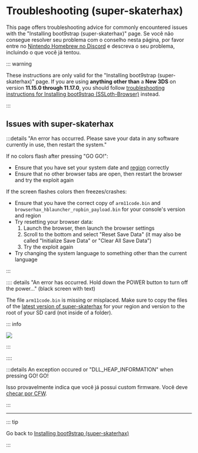 # Troubleshooting (super-skaterhax)

This page offers troubleshooting advice for commonly encountered issues with the "Installing boot9strap (super-skaterhax)" page. Se você não consegue resolver seu problema com o conselho nesta página, por favor entre no [Nintendo Homebrew no Discord](https://discord.gg/MWxPgEp) e descreva o seu problema, incluindo o que você já tentou.

::: warning

These instructions are only valid for the "Installing boot9strap (super-skaterhax)" page. If you are using **anything other than** a **New 3DS** on version **11.15.0 through 11.17.0**, you should follow [troubleshooting instructions for Installing boot9strap (SSLoth-Browser)](troubleshooting-ssloth-browser) instead.

:::

## Issues with super-skaterhax

:::details "An error has occurred. Please save your data in any software currently in use, then restart the system."

If no colors flash after pressing "GO GO!":

- Ensure that you have set your system date and [region](/images/screenshots/skater/skater-lang.png) correctly
- Ensure that no other browser tabs are open, then restart the browser and try the exploit again

If the screen flashes colors then freezes/crashes:

- Ensure that you have the correct copy of `arm11code.bin` and `browserhax_hblauncher_ropbin_payload.bin` for your console's version and region
- Try resetting your browser data:
  1. Launch the browser, then launch the browser settings
  2. Scroll to the bottom and select "Reset Save Data" (it may also be called "Initialize Save Data" or "Clear All Save Data")
  3. Try the exploit again
- Try changing the system language to something other than the current language

:::

:::: details "An error has occurred. Hold down the POWER button to turn off the power..." (black screen with text)

The file `arm11code.bin` is missing or misplaced. Make sure to copy the files of the [latest version of super-skaterhax](https://github.com/zoogie/super-skaterhax/releases/latest) for your region and version to the root of your SD card (not inside of a folder).

::: info

![](/images/screenshots/skaterhax/skater-root-layout.png)

:::

::::

:::details An exception occured or "DLL_HEAP_INFORMATION" when pressing GO! GO!

Isso provavelmente indica que você já possui custom firmware. Você deve [checar por CFW](checking-for-cfw).

:::

<!--@include: ./_include/troubleshooting-sb9si-common.md -->

<!--@include: ./_include/troubleshooting-get-help-common.md -->

---

::: tip

Go back to [Installing boot9strap (super-skaterhax)](installing-boot9strap-\(super-skaterhax\))

:::

<!--@include: ./_include/troubleshooting-return.md -->
